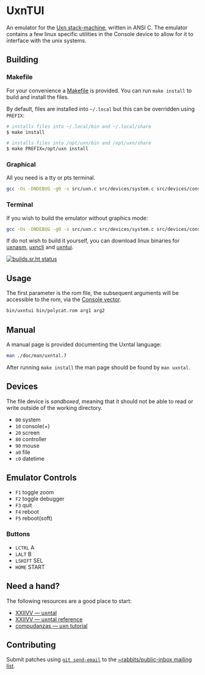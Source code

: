 # UxnTUI

An emulator for the [Uxn stack-machine](https://wiki.xxiivv.com/site/uxn.html), written in ANSI C. The emulator contains a few linux specific utilities in the Console device to allow for it to interface with the unix systems.

## Building 

### Makefile

For your convenience a [Makefile](https://en.wikipedia.org/wiki/Make_(software)#Makefile) is provided. You can run `make install` to build and install the files.

By default, files are installed into `~/.local` but this can be overridden using `PREFIX`:

```sh
# installs files into ~/.local/bin and ~/.local/share
$ make install

# installs files into /opt/uxn/bin and /opt/uxn/share
$ make PREFIX=/opt/uxn install
```

### Graphical

All you need is a tty or pts terminal.

```sh
gcc -Os -DNDEBUG -g0 -s src/uxn.c src/devices/system.c src/devices/console.c src/devices/screen.c src/devices/controller.c src/devices/mouse.c src/devices/file.c src/devices/datetime.c src/uxntui.c -o bin/uxntui -lX11
```

### Terminal

If you wish to build the emulator without graphics mode:

```sh
gcc -Os -DNDEBUG -g0 -s src/uxn.c src/devices/system.c src/devices/console.c src/devices/file.c src/devices/datetime.c src/uxncli.c -o bin/uxncli
```

If do not wish to build it yourself, you can download linux binaries for [uxnasm](https://rabbits.srht.site/uxntui/bin/uxnasm), [uxncli](https://rabbits.srht.site/uxntui/bin/uxncli) and [uxntui](https://rabbits.srht.site/uxntui/bin/uxntui).

[![builds.sr.ht status](https://builds.sr.ht/~rabbits/uxntui.svg)](https://builds.sr.ht/~rabbits/uxntui?)

## Usage

The first parameter is the rom file, the subsequent arguments will be accessible to the rom, via the [Console vector](https://wiki.xxiivv.com/site/varvara.html#console).

```sh
bin/uxntui bin/polycat.rom arg1 arg2
```

## Manual

A manual page is provided documenting the Uxntal language:

```sh
man ./doc/man/uxntal.7
```

After running `make install` the man page should be found by `man uxntal`.

## Devices

The file device is _sandboxed_, meaning that it should not be able to read or write outside of the working directory.

- `00` system
- `10` console(+)
- `20` screen
- `80` controller
- `90` mouse
- `a0` file
- `c0` datetime

## Emulator Controls

- `F1` toggle zoom
- `F2` toggle debugger
- `F3` quit
- `F4` reboot
- `F5` reboot(soft)

### Buttons

- `LCTRL` A
- `LALT` B
- `LSHIFT` SEL 
- `HOME` START

## Need a hand?

The following resources are a good place to start:

* [XXIIVV — uxntal](https://wiki.xxiivv.com/site/uxntal.html)
* [XXIIVV — uxntal reference](https://wiki.xxiivv.com/site/uxntal_reference.html)
* [compudanzas — uxn tutorial](https://compudanzas.net/uxn_tutorial.html)

## Contributing

Submit patches using [`git send-email`](https://git-send-email.io/) to the [~rabbits/public-inbox mailing list](https://lists.sr.ht/~rabbits/public-inbox).
